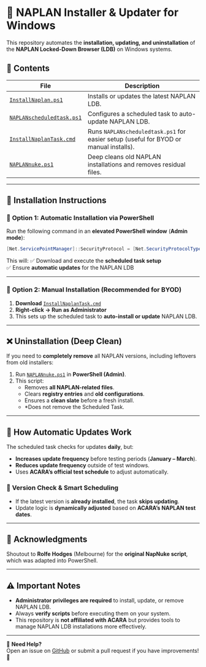 # 🏫 NAPLAN Installer & Updater for Windows

This repository automates the **installation, updating, and uninstallation** of the **NAPLAN Locked-Down Browser (LDB)** on Windows systems.

## 📂 Contents

| File | Description |
|------|------------|
| [`InstallNaplan.ps1`](InstallNaplan.ps1) | Installs or updates the latest NAPLAN LDB. |
| [`NAPLANscheduledtask.ps1`](NAPLANscheduledtask.ps1) | Configures a scheduled task to auto-update NAPLAN LDB. |
| [`InstallNaplanTask.cmd`](InstallNaplanTask.cmd) | Runs `NAPLANscheduledtask.ps1` for easier setup (useful for BYOD or manual installs). |
| [`NAPLANnuke.ps1`](NAPLANnuke.ps1) | Deep cleans old NAPLAN installations and removes residual files. |

---

## 🚀 Installation Instructions

### 🔹 **Option 1: Automatic Installation via PowerShell**
Run the following command in an **elevated PowerShell window** (**Admin mode**):

```powershell
[Net.ServicePointManager]::SecurityProtocol = [Net.SecurityProtocolType]::Tls12; Invoke-Expression (Invoke-RestMethod -UseBasicParsing -Uri "https://raw.githubusercontent.com/MacsInSpace/NAPLAN_Installer_Updater/main/Windows/NAPLANscheduledtask.ps1")
```

This will:
✅ Download and execute the **scheduled task setup**  
✅ Ensure **automatic updates** for the NAPLAN LDB  

---

### 🔹 **Option 2: Manual Installation (Recommended for BYOD)**
1. **Download** [`InstallNaplanTask.cmd`](InstallNaplanTask.cmd)  
2. **Right-click → Run as Administrator**  
3. This sets up the scheduled task to **auto-install or update** NAPLAN LDB.

---

## ❌ Uninstallation (Deep Clean)
If you need to **completely remove** all NAPLAN versions, including leftovers from old installers:

1. Run [`NAPLANnuke.ps1`](NAPLANnuke.ps1) in **PowerShell (Admin)**.
2. This script:
   - Removes **all NAPLAN-related files**.
   - Clears **registry entries** and **old configurations**.
   - Ensures a **clean slate** before a fresh install.
   - *Does not remove the Scheduled Task.

---

## 🔄 How Automatic Updates Work
The scheduled task checks for updates **daily**, but:
- **Increases update frequency** before testing periods (**January – March**).  
- **Reduces update frequency** outside of test windows.  
- Uses **ACARA’s official test schedule** to adjust automatically.  

### 📝 **Version Check & Smart Scheduling**
- If the latest version is **already installed**, the task **skips updating**.
- Update logic is **dynamically adjusted** based on **ACARA’s NAPLAN test dates**.

---

## 🙌 Acknowledgments
Shoutout to **Rolfe Hodges** (Melbourne) for the **original NapNuke script**, which was adapted into PowerShell.

---

## ⚠️ Important Notes
- **Administrator privileges are required** to install, update, or remove NAPLAN LDB.
- Always **verify scripts** before executing them on your system.
- This repository is **not affiliated with ACARA** but provides tools to manage NAPLAN LDB installations more effectively.

---

📌 **Need Help?**  
Open an issue on [GitHub](https://github.com/MacsInSpace/NAPLAN_Installer_Updater/issues) or submit a pull request if you have improvements! 🚀

